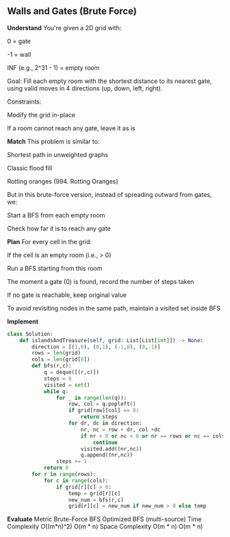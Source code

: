 ## Walls and Gates (Brute Force)
**Understand**
You're given a 2D grid with:

0 = gate

-1 = wall

INF (e.g., 2^31 - 1) = empty room

Goal:
Fill each empty room with the shortest distance to its nearest gate, using valid moves in 4 directions (up, down, left, right).

Constraints:

Modify the grid in-place

If a room cannot reach any gate, leave it as is

**Match**
This problem is similar to:

Shortest path in unweighted graphs

Classic flood fill

Rotting oranges (994. Rotting Oranges)

But in this brute-force version, instead of spreading outward from gates, we:

Start a BFS from each empty room

Check how far it is to reach any gate

**Plan**
For every cell in the grid:

If the cell is an empty room (i.e., > 0)

Run a BFS starting from this room

The moment a gate (0) is found, record the number of steps taken

If no gate is reachable, keep original value

To avoid revisiting nodes in the same path, maintain a visited set inside BFS

**Implement**
```python
class Solution:
    def islandsAndTreasure(self, grid: List[List[int]]) -> None:
        direction = [(1,0), (0,1), (-1,0), (0,-1)]
        rows = len(grid)
        cols = len(grid[0])
        def bfs(r,c):
            q = deque([(r,c)])
            steps = 0
            visited = set()
            while q:
                for _ in range(len(q)):
                    row, col = q.popleft()
                    if grid[row][col] == 0:
                        return steps
                    for dr, dc in direction:
                        nr, nc = row + dr, col +dc
                        if nr < 0 or nc < 0 or nr == rows or nc == cols or (nr,nc) in visited or grid[nr][nc] < 0:
                            continue
                        visited.add((nr,nc))
                        q.append((nr,nc))
                steps += 1
            return 0
        for r in range(rows):
            for c in range(cols):
                if grid[r][c] > 0:
                    temp = grid[r][c]
                    new_num = bfs(r,c)
                    grid[r][c] = new_num if new_num > 0 else temp
```

**Evaluate**
Metric	Brute-Force BFS	Optimized BFS (multi-source)
Time Complexity	O((m*n)^2)	O(m * n)
Space Complexity	O(m * n)	O(m * n)